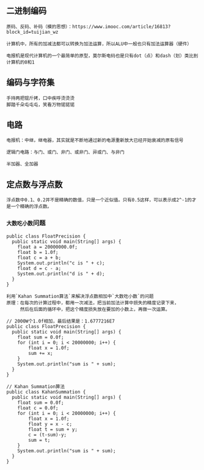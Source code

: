 
## 二进制编码

    原码、反码、补码（模的思想）：https://www.imooc.com/article/16813?block_id=tuijian_wz
    
    计算机中，所有的加减法都可以转换为加法运算，所以ALU中一般也只有加法运算器（硬件）

    电报机是现代计算机的一个最简单的原型，莫尔斯电码也是只有dot（点）和dash（划）类比到计算机的0和1
    
## 编码与字符集

    手持两把锟斤拷，口中疾呼烫烫烫
    脚踏千朵屯屯屯，笑看万物锘锘锘    
    
## 电路
    
    电报机：中继，继电器，其实就是不断地通过新的电源重新放大已经开始衰减的原有信号
    
    逻辑门电路：与门、或门、非门、或非门、异或门、与非门
    
    半加器、全加器
    
## 定点数与浮点数

    浮点数中0.1、0.2并不是精确的数值，只是一个近似值。只有0.5这样，可以表示成2^-1的才是一个精确的浮点数。
                      
### `大数吃小数`问题
```
public class FloatPrecision {
  public static void main(String[] args) {
    float a = 20000000.0f;
    float b = 1.0f;
    float c = a + b;
    System.out.println("c is " + c);
    float d = c - a;
    System.out.println("d is " + d);
  }
}
```
    利用`Kahan Summation算法`来解决浮点数相加中`大数吃小数`的问题
    原理：在每次的计算过程中，都用一次减法，把当前加法计算中损失的精度记录下来，
         然后在后面的循环中，把这个精度损失放在要加的小数上，再做一次运算。
               
```
// 2000W个1.0f相加，最后结果是：1.6777216E7
public class FloatPrecision {
  public static void main(String[] args) {
    float sum = 0.0f;
    for (int i = 0; i < 20000000; i++) {
    	float x = 1.0f;
    	sum += x;    	
    }
    System.out.println("sum is " + sum);   
  }	
}
```
```
// Kahan Summation算法
public class KahanSummation {
  public static void main(String[] args) {
    float sum = 0.0f;
    float c = 0.0f;
    for (int i = 0; i < 20000000; i++) {
    	float x = 1.0f;
    	float y = x - c;
    	float t = sum + y;
    	c = (t-sum)-y;
    	sum = t;    	
    }
    System.out.println("sum is " + sum);   
  }	
}
```